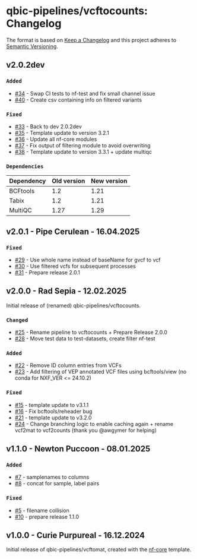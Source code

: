 # qbic-pipelines/vcftocounts: Changelog

The format is based on [Keep a Changelog](https://keepachangelog.com/en/1.0.0/)
and this project adheres to [Semantic Versioning](https://semver.org/spec/v2.0.0.html).

## v2.0.2dev

### `Added`

- [#34](https://github.com/qbic-pipelines/vcftocounts/pull/34) - Swap CI tests to nf-test and fix small channel issue
- [#40](https://github.com/qbic-pipelines/vcftocounts/pull/40) - Create csv containing info on filtered variants

### `Fixed`

- [#33](https://github.com/qbic-pipelines/vcftocounts/pull/33) - Back to dev 2.0.2dev
- [#35](https://github.com/qbic-pipelines/vcftocounts/pull/35) - Template update to version 3.2.1
- [#36](https://github.com/qbic-pipelines/vcftocounts/pull/36) - Update all nf-core modules
- [#37](https://github.com/qbic-pipelines/vcftocounts/pull/37) - Fix output of filtering module to avoid overwriting
- [#38](https://github.com/qbic-pipelines/vcftocounts/pull/38) - Template update to version 3.3.1 + update multiqc

### `Dependencies`

| Dependency | Old version | New version |
| ---------- | ----------- | ----------- |
| BCFtools   | 1.2         | 1.21        |
| Tabix      | 1.2         | 1.21        |
| MultiQC    | 1.27        | 1.29        |

## v2.0.1 - Pipe Cerulean - 16.04.2025

### `Fixed`

- [#29](https://github.com/qbic-pipelines/vcftocounts/pull/29) - Use whole name instead of baseName for gvcf to vcf
- [#30](https://github.com/qbic-pipelines/vcftocounts/pull/30) - Use filtered vcfs for subsequent processes
- [#31](https://github.com/qbic-pipelines/vcftocounts/pull/31) - Prepare release 2.0.1

## v2.0.0 - Rad Sepia - 12.02.2025

Initial release of (renamed) qbic-pipelines/vcftocounts.

### `Changed`

- [#25](https://github.com/qbic-pipelines/vcftocounts/pull/25) - Rename pipeline to vcftocounts + Prepare Release 2.0.0
- [#28](https://github.com/qbic-pipelines/vcftocounts/pull/28) - Move test data to test-datasets, create filter nf-test

### `Added`

- [#22](https://github.com/qbic-pipelines/vcftocounts/pull/22) - Remove ID column entries from VCFs
- [#23](https://github.com/qbic-pipelines/vcftocounts/pull/23) - Add filtering of VEP annotated VCF files using bcftools/view (no conda for NXF_VER <= 24.10.2)

### `Fixed`

- [#15](https://github.com/qbic-pipelines/vcftocounts/pull/15) - template update to v3.1.1
- [#16](https://github.com/qbic-pipelines/vcftocounts/pull/16) - Fix bcftools/reheader bug
- [#21](https://github.com/qbic-pipelines/vcftocounts/pull/21) - template update to v3.2.0
- [#24](https://github.com/qbic-pipelines/vcftocounts/pull/24) - Change branching logic to enable caching again + rename vcf2mat to vcf2counts (thank you @awgymer for helping)

## v1.1.0 - Newton Puccoon - 08.01.2025

### `Added`

- [#7](https://github.com/qbic-pipelines/vcftocounts/pull/7) - samplenames to columns
- [#8](https://github.com/qbic-pipelines/vcftocounts/pull/8) - concat for sample, label pairs

### `Fixed`

- [#5](https://github.com/qbic-pipelines/vcftocounts/pull/5) - filename collision
- [#10](https://github.com/qbic-pipelines/vcftocounts/pull/10) - prepare release 1.1.0

## v1.0.0 - Curie Purpureal - 16.12.2024

Initial release of qbic-pipelines/vcftomat, created with the [nf-core](https://nf-co.re/) template.
